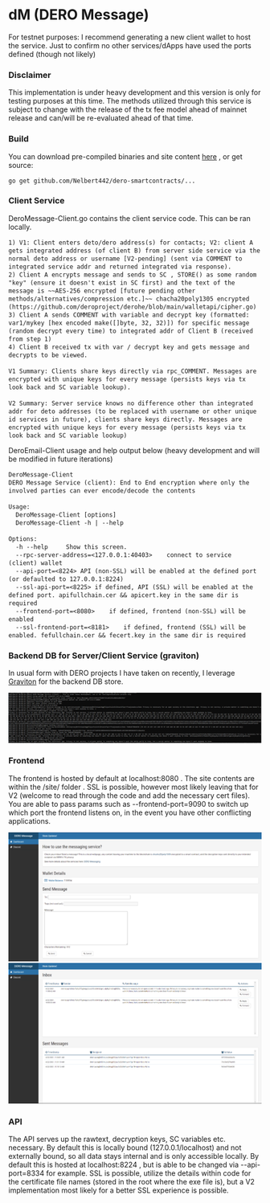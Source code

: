 # dM (DERO Message)
For testnet purposes: I recommend generating a new client wallet to host the service. Just to confirm no other services/dApps have used the ports defined (though not likely)

### Disclaimer
This implementation is under heavy development and this version is only for testing purposes at this time. The methods utilized through this service is subject to change with the release of the tx fee model ahead of mainnet release and can/will be re-evaluated ahead of that time.

### Build
You can download pre-compiled binaries and site content [here](https://github.com/Nelbert442/dero-smartcontracts/releases/tag/v1.0.0-dM) , or get source: 
```
go get github.com/Nelbert442/dero-smartcontracts/...
```

### Client Service
DeroMessage-Client.go contains the client service code. This can be ran locally.

```
1) V1: Client enters deto/dero address(s) for contacts; V2: client A gets integrated address (of client B) from server side service via the normal deto address or username [V2-pending] (sent via COMMENT to integrated service addr and returned integrated via response). 
2) Client A encrypts message and sends to SC , STORE() as some random "key" (ensure it doesn't exist in SC first) and the text of the message is ~~AES-256 encrypted [future pending other methods/alternatives/compression etc.]~~ chacha20poly1305 encrypted (https://github.com/deroproject/derohe/blob/main/walletapi/cipher.go)
3) Client A sends COMMENT with variable and decrypt key (formatted: var1/mykey [hex encoded make([]byte, 32, 32)]) for specific message (random decrypt every time) to integrated addr of Client B (received from step 1)
4) Client B received tx with var / decrypt key and gets message and decrypts to be viewed.

V1 Summary: Clients share keys directly via rpc_COMMENT. Messages are encrypted with unique keys for every message (persists keys via tx look back and SC variable lookup).

V2 Summary: Server service knows no difference other than integrated addr for deto addresses (to be replaced with username or other unique id services in future), clients share keys directly. Messages are encrypted with unique keys for every message (persists keys via tx look back and SC variable lookup)
```

DeroEmail-Client usage and help output below (heavy development and will be modified in future iterations)
```
DeroMessage-Client
DERO Message Service (client): End to End encryption where only the involved parties can ever encode/decode the contents

Usage:
  DeroMessage-Client [options]
  DeroMessage-Client -h | --help

Options:
  -h --help     Show this screen.
  --rpc-server-address=<127.0.0.1:40403>	connect to service (client) wallet
  --api-port=<8224>	API (non-SSL) will be enabled at the defined port (or defaulted to 127.0.0.1:8224)
  --ssl-api-port=<8225>	if defined, API (SSL) will be enabled at the defined port. apifullchain.cer && apicert.key in the same dir is required
  --frontend-port=<8080>	if defined, frontend (non-SSL) will be enabled
  --ssl-frontend-port=<8181>	if defined, frontend (SSL) will be enabled. fefullchain.cer && fecert.key in the same dir is required
```

### Backend DB for Server/Client Service (graviton)
In usual form with DERO projects I have taken on recently, I leverage [Graviton](https://github.com/deroproject/graviton) for the backend DB store.

![dM Console Output](assets/commandLineOutputExample.PNG?raw=true)

### Frontend
The frontend is hosted by default at localhost:8080 . The site contents are within the /site/ folder . SSL is possible, however most likely leaving that for V2 (welcome to read through the code and add the necessary cert files). You are able to pass params such as --frontend-port=9090 to switch up which port the frontend listens on, in the event you have other conflicting applications.

![dM Send Message](assets/sendMessage.PNG?raw=true)
![dM Inbox](assets/inboxMessages.PNG?raw=true)

### API
The API serves up the rawtext, decryption keys, SC variables etc. necessary. By default this is locally bound (127.0.0.1/localhost) and not externally bound, so all data stays internal and is only accessible locally. By default this is hosted at localhost:8224 , but is able to be changed via --api-port=8334 for example. SSL is possible, utilize the details within code for the certificate file names (stored in the root where the exe file is), but a V2 implementation most likely for a better SSL experience is possible.